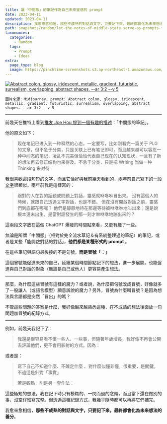 ```yaml
---
title: 讓「中間態」的筆記作為自己未來靈感的 prompt
date: 2023-04-11
updated: 2023-04-11
description: 我愈來愈相信，那些不成熟的對話與文字，只要記下來，最終都會化為未來想法的養分。
path: snapshots/random/let-the-notes-of-middle-state-serve-as-prompts-for-your-future-inspiration
taxonomies:
  categories: 
    - Random
  tags: 
    - Prompt
    - Ideas
extra:
  page_type: blog
  image: https://pinchlime-screenshots.s3.ap-northeast-1.amazonaws.com/abstract-colon_i1BdaA.webp
---
```


<a href="https://pinchlime-screenshots.s3.ap-northeast-1.amazonaws.com/abstract-colon_i1BdaA.webp" data-fancybox data-caption="Abstract colon, glossy, iridescent, metallic, gradient, futuristic, surrealism, overlapping, abstract shapes. --ar 3:2 --v 5">
  <img src="https://pinchlime-screenshots.s3.ap-northeast-1.amazonaws.com/abstract-colon_i1BdaA.webp" loading="lazy" alt="Abstract colon, glossy, iridescent, metallic, gradient, futuristic, surrealism, overlapping, abstract shapes. --ar 3:2 --v 5" align="center" />
</a>

`圖片來源：Midjourney, prompt: Abstract colon, glossy, iridescent, metallic, gradient, futuristic, surrealism, overlapping, abstract shapes. --ar 3:2 --v 5`

---

前幾天在推特上看到[推友 Joe Hou 提到一個有趣的描述](https://twitter.com/houjoe1/status/1644378926247215105)：「中間態的筆記」。

他的原文如下：

> 现在笔记已进入到一种释然的心态，一定要写，比如刚看完一篇关于 PLG 的文章，但不急于分类，只是关联上已有笔记即可，而且越来越可以容忍一种中间态的笔记，凌乱不完美但恰恰代表自己现在的认知现状，一旦有了新的想法再去修正结构也来得及。不急于分类，只是把 Writing 当做一种 Thinking 来对待

我很喜歡這段短短的文字，而且它恰好與我前幾天看到的，[兩年前自己寫下的一段文字](https://twitter.com/WuPingJu/status/1379796379774509060)很類似。兩年前我是這樣寫的：

> 跟對的人在對的話題或問題上對話，靈感就咻咻咻冒出來。 沒有這個人的時候，就跟自己透過文字對話，也是不錯。 但在沒有開啟對話之前，靈感們到底都在哪呢？ 他們是靜靜地待在那邊等待被咻咻咻地叫出來；還是說根本還未出生，是當對話發生的那一刻才咻咻咻地蹦出來的？

這兩段文字放在這個 ChatGPT 爆發的時間點來看，又更有趣了一些。

無論是所謂「中間態」（相對於完全流水草記＆有系統整理過的筆記）的筆記，或者是某些「能開啟對話的對話」，**他們都是某種形式的 prompt** 。

在這些筆記與語句最後接的不是句號，**而是冒號「：」**

這個冒號能促進未來的自己，延續某個時間節點記下的想法，進一步展開。也能促進與自己對話的對象（無論是自己或他人）更容易產生想法。

---

那麼，為什麼這些冒號有這樣的魔力？或者說，為什麼把句號改成冒號，好像就多了一股讓人（或語言模型）願意訴說的魔力？另外，冒號為什麼叫冒號？是因為想法與言語都是突然「冒出」的嗎？

不管這些問題的答案是什麼，我好像越來越熟悉這種，在不成熟的想法後面放一句問題加冒號的紀錄方式。

---

例如，前幾天我記下了：

> 我還是很容易看不慣一些人、一些事，但隨著年歲增長，我好像不再會公開去評論他們，更不會用影射的方式，因為：

或者是：

> 寫下自己不知道什麼、不確定什麼 、對什麼似懂非懂，很重要，是關鍵。不過這是針對「事實」
>
> 若是觀點，則是另一套作法：

這些極短的想法，我在記下時只有模糊的、一閃而過的念頭，而且當下還在做別的事，沒空仔細寫完整。但透過這種紀錄方式，我幾乎隨時都可以再將它們補完。

我愈來愈相信，**那些不成熟的對話與文字，只要記下來，最終都會化為未來想法的養分**。